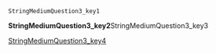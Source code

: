 ```ngMeta
StringMediumQuestion3_key1
```
**StringMediumQuestion3_key2**StringMediumQuestion3_key3

[StringMediumQuestion3_key4](https://www.hackerrank.com/domains/algorithms?filters%5Bstatus%5D%5B%5D=unsolved&filters%5Bsubdomains%5D%5B%5D=strings&badge_type=problem-solving)

